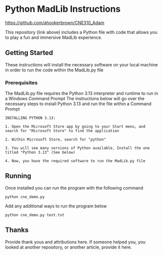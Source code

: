 # Python MadLib Instructions

https://github.com/ahookerbrown/CNE310_Adam

This repository (link above) includes a Python file with code that allows you to play a fun and immersive MadLib experience.

## Getting Started

These instructions will install the necessary software on your local machine in order to run the code within the MadLib.py file

### Prerequisites

The MadLib.py file requires the Python 3.13 interpreter and runtime to run in a Windows Command Prompt The instructions below will go over the necessary steps to install Python 3.13 and run the file within a Command Prompt

```
INSTALLING PYTHON 3.13:

1. Open the Microsoft Store app by going to your Start menu, and search for "Microsoft Store" to find the application

2. Within Microsoft Store, search for "python"

3. You will see many versions of Python available, Install the one titled "Python 3.13" (See below)

4. Now, you have the required software to run the MadLib.py file
```

## Running
Once installed you can run the program with the following command

```
python cne_demo.py
```

Add any additional ways to run the program below

```
python cne_demo.py test.txt
```

## Thanks
Provide thank yous and attributions here. If someone helped you, you looked at another repository, or another article, provide it here.

